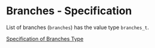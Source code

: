 # Branches - Specification

List of branches (`branches`) has the value type `branches_t`.

[Specification of Branches Type](types/branches)
